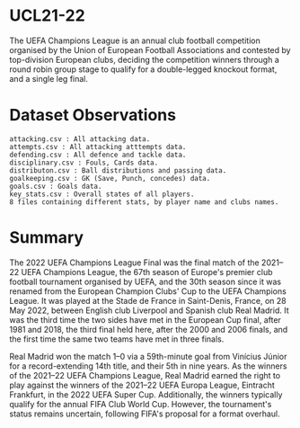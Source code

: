 # UCL21-22

The UEFA Champions League is an annual club football competition organised by the Union of European Football Associations and contested by top-division European clubs, deciding the competition winners through a round robin group stage to qualify for a double-legged knockout format, and a single leg final.

# Dataset Observations

    attacking.csv : All attacking data.
    attempts.csv : All attacking atttempts data.
    defending.csv : All defence and tackle data.
    disciplinary.csv : Fouls, Cards data.
    distributon.csv : Ball distributions and passing data.
    goalkeeping.csv : GK (Save, Punch, concedes) data.
    goals.csv : Goals data.
    key_stats.csv : Overall states of all players.
    8 files containing different stats, by player name and clubs names.

# Summary

The 2022 UEFA Champions League Final was the final match of the 2021–22 UEFA Champions League, the 67th season of Europe's premier club football tournament organised by UEFA, and the 30th season since it was renamed from the European Champion Clubs' Cup to the UEFA Champions League. It was played at the Stade de France in Saint-Denis, France, on 28 May 2022, between English club Liverpool and Spanish club Real Madrid. It was the third time the two sides have met in the European Cup final, after 1981 and 2018, the third final held here, after the 2000 and 2006 finals, and the first time the same two teams have met in three finals.

Real Madrid won the match 1–0 via a 59th-minute goal from Vinícius Júnior for a record-extending 14th title, and their 5th in nine years. As the winners of the 2021–22 UEFA Champions League, Real Madrid earned the right to play against the winners of the 2021–22 UEFA Europa League, Eintracht Frankfurt, in the 2022 UEFA Super Cup. Additionally, the winners typically qualify for the annual FIFA Club World Cup. However, the tournament's status remains uncertain, following FIFA's proposal for a format overhaul.
